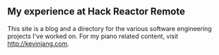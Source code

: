 ## My experience at Hack Reactor Remote
This site is a blog and a directory for the various software engineering projects I've worked on.
For my piano related content, visit http://kevinjang.com.
